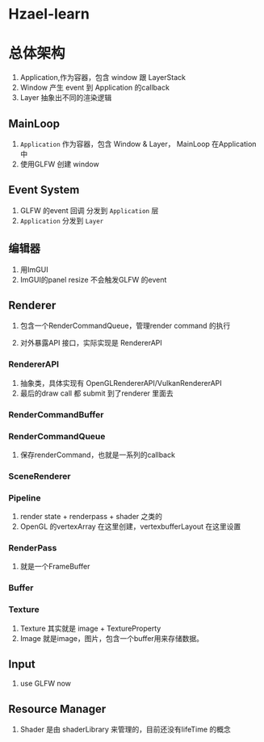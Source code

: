 # Hzael-learn

# 总体架构
1. Application,作为容器，包含 window 跟 LayerStack
2. Window 产生 event 到 Application 的callback
3. Layer 抽象出不同的渲染逻辑

## MainLoop

1. `Application`  作为容器，包含 Window & Layer， MainLoop 在Application中
2.  使用GLFW 创建 window

## Event System

1. GLFW 的event 回调 分发到 `Application` 层
2. `Application` 分发到 `Layer` 

## 编辑器

1. 用ImGUI
2. ImGUI的panel resize 不会触发GLFW 的event

## Renderer
1. 包含一个RenderCommandQueue，管理render command 的执行

2. 对外暴露API 接口，实际实现是 RendererAPI

### RendererAPI
1. 抽象类，具体实现有 OpenGLRendererAPI/VulkanRendererAPI
2. 最后的draw call 都 submit 到了renderer 里面去

### RenderCommandBuffer
### RenderCommandQueue
1. 保存renderCommand，也就是一系列的callback
### SceneRenderer
### Pipeline
1. render state + renderpass + shader 之类的
2. OpenGL 的vertexArray 在这里创建，vertexbufferLayout 在这里设置
### RenderPass
1. 就是一个FrameBuffer
### Buffer
### Texture
1. Texture 其实就是 image + TextureProperty 
2. Image 就是image，图片，包含一个buffer用来存储数据。

## Input

1. use GLFW now

## Resource Manager

1. Shader 是由 shaderLibrary 来管理的，目前还没有lifeTime 的概念